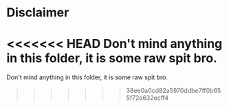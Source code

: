 # Disclaimer

<<<<<<< HEAD
Don't mind anything in this folder, it is some raw spit bro.
=======
Don't mind anything in this folder, it is some raw spit bro.
>>>>>>> 38ee0a0cd82a5970ddbe7ff0b655f72e632ecff4

